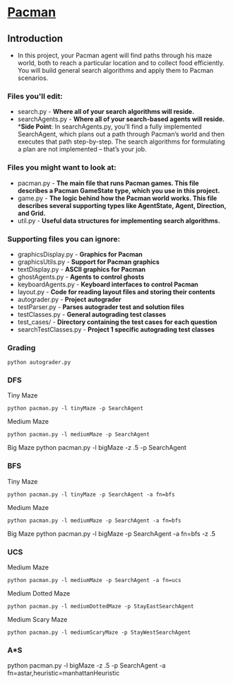 # [Pacman](https://inst.eecs.berkeley.edu/~cs188/sp20/project1/)

## Introduction
- In this project, your Pacman agent will find paths through his maze world, both to reach a particular location and to collect food efficiently. You will build general search algorithms and apply them to Pacman scenarios.

### Files you'll edit:

- search.py	- **Where all of your search algorithms will reside.**
- searchAgents.py - **Where all of your search-based agents will reside.**
***Side Point**: In searchAgents.py, you’ll find a fully implemented SearchAgent, which plans out a path through Pacman’s world and then executes that path step-by-step. The search algorithms for formulating a plan are not implemented – that’s your job.

### Files you might want to look at:
- pacman.py	- **The main file that runs Pacman games. This file describes a Pacman GameState type, which you use in this project.**
- game.py - **The logic behind how the Pacman world works. This file describes several supporting types like AgentState, Agent, Direction, and Grid.**
- util.py - **Useful data structures for implementing search algorithms.**

### Supporting files you can ignore:
- graphicsDisplay.py - **Graphics for Pacman**
- graphicsUtils.py	- **Support for Pacman graphics**
- textDisplay.py - **ASCII graphics for Pacman**
- ghostAgents.py - **Agents to control ghosts**
- keyboardAgents.py	- **Keyboard interfaces to control Pacman**
- layout.py	- **Code for reading layout files and storing their contents**
- autograder.py	- **Project autograder**
- testParser.py	- **Parses autograder test and solution files**
- testClasses.py - **General autograding test classes**
- test_cases/ - **Directory containing the test cases for each question**
- searchTestClasses.py - **Project 1 specific autograding test classes**

### Grading
```
python autograder.py
```

### DFS
Tiny Maze
```
python pacman.py -l tinyMaze -p SearchAgent
```
Medium Maze
```
python pacman.py -l mediumMaze -p SearchAgent
```
Big Maze
python pacman.py -l bigMaze -z .5 -p SearchAgent

### BFS
Tiny Maze
```
python pacman.py -l tinyMaze -p SearchAgent -a fn=bfs
```
Medium Maze
```
python pacman.py -l mediumMaze -p SearchAgent -a fn=bfs
```
Big Maze
python pacman.py -l bigMaze -p SearchAgent -a fn=bfs -z .5

### UCS
Medium Maze
```
python pacman.py -l mediumMaze -p SearchAgent -a fn=ucs
```
Medium Dotted Maze
```
python pacman.py -l mediumDottedMaze -p StayEastSearchAgent
```
Medium Scary Maze
```
python pacman.py -l mediumScaryMaze -p StayWestSearchAgent
```
### A*S
python pacman.py -l bigMaze -z .5 -p SearchAgent -a fn=astar,heuristic=manhattanHeuristic




